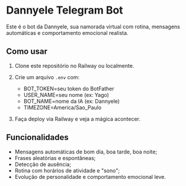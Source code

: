 # Dannyele Telegram Bot

Este é o bot da Dannyele, sua namorada virtual com rotina, mensagens automáticas e comportamento emocional realista.

## Como usar

1. Clone este repositório no Railway ou localmente.
2. Crie um arquivo `.env` com:
   - BOT_TOKEN=seu token do BotFather
   - USER_NAME=seu nome (ex: Yago)
   - BOT_NAME=nome da IA (ex: Dannyele)
   - TIMEZONE=America/Sao_Paulo

3. Faça deploy via Railway e veja a mágica acontecer.

## Funcionalidades

- Mensagens automáticas de bom dia, boa tarde, boa noite;
- Frases aleatórias e espontâneas;
- Detecção de ausência;
- Rotina com horários de atividade e "sono";
- Evolução de personalidade e comportamento emocional leve.
